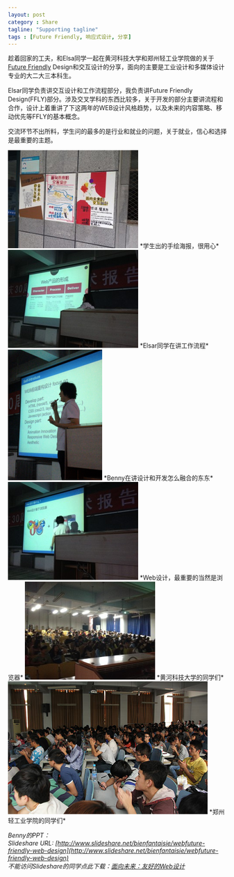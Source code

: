 ```yaml
---
layout: post
category : Share
tagline: "Supporting tagline"
tags : [Future Friendly, 响应式设计, 分享]
---
```


趁着回家的工夫，和Elsa同学一起在黄河科技大学和郑州轻工业学院做的关于[Future Friendly](http://futurefriend.ly) Design和交互设计的分享，面向的主要是工业设计和多媒体设计专业的大二大三本科生。

Elsar同学负责讲交互设计和工作流程部分，我负责讲Future Friendly Design(FFLY)部分。涉及交叉学科的东西比较多，关于开发的部分主要讲流程和合作，设计上着重讲了下这两年的WEB设计风格趋势，以及未来的内容策略、移动优先等FFLY的基本概念。

交流环节不出所料，学生问的最多的是行业和就业的问题，关于就业，信心和选择是最重要的主题。

<img src="/images/zzshare1.jpg" style="_width:460px; max-width:100%" />
*学生出的手绘海报，很用心*

<img src="/images/zzshare2.jpg" style="_width:460px; max-width:100%" />
*Elsar同学在讲工作流程*

<img src="/images/zzshare3.png" style="_width:460px; max-width:100%" />
*Benny在讲设计和开发怎么融合的东东*

<img src="/images/zzshare4.jpg" style="_width:460px; max-width:100%" />
*Web设计，最重要的当然是浏览器*

<img src="/images/zzshare5.jpg" style="_width:460px; max-width:100%" />
*黄河科技大学的同学们*

<img src="/images/zzshare6.jpg" style="_width:460px; max-width:100%" />
*郑州轻工业学院的同学们*

*Benny的PPT：*  
*Slideshare URL: [http://www.slideshare.net/bienfantaisie/webfuture-friendly-web-design](http://www.slideshare.net/bienfantaisie/webfuture-friendly-web-design)*  
*不能访问Slideshare的同学点此下载：[面向未来：友好的Web设计](/images/FUTURE-FRIENDLY-WEB-DESIGN.pdf)*